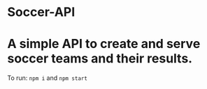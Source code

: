 # Soccer-API

# A simple API to create and serve soccer teams and their results.

To run: `npm i` and `npm start`